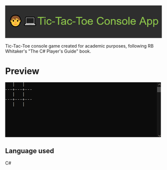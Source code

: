 ![Title](/github/Tic-Tac-Toe_Console_App.png)

Tic-Tac-Toe console game created for academic purposes, following RB Whitaker's "The C# Player's Guide" book.

# Preview
![Preview](/github/Tic-Tac-Toe.gif)
<h2>Language used</h2>
<p>C#</p>
